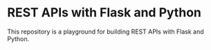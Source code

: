 # REST APIs with Flask and Python

This repository is a playground for building REST APIs with Flask and Python.
